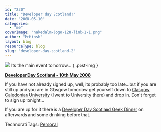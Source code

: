 ```yaml
---
id: "230"
title: "Developer day Scotland!"
date: "2008-05-10"
categories:
  - "me"
coverImage: "nakedalm-logo-128-link-1-1.png"
author: "MrHinsh"
layout: blog
resourceType: blog
slug: "developer-day-scotland-2"
---
```


[![](images/GetReady1-large.png)](http://developerdayscotland.com/main/Default.aspx) Its the main event tomorrow...
{ .post-img }

**[Developer Day Scotland - 10th May 2008](http://developerdayscotland.com)**

If you have not already signed up, well, its probably too late...but if you are still up and you are in Glasgow tomorrow get yourself down to [Glasgow Caledonian University](http://www.gcal.ac.uk/) (I went to University there) and drop in. Don't forget to sign up tonight...

If you are up for it there is a [Developer Day Scotland Geek Dinner](http://www.zimakki.com/wiki/DeveloperDayScotlandGeekDinner.ashx) on afterwards and some drinking before that.

Technorati Tags: [Personal](http://technorati.com/tags/Personal)
